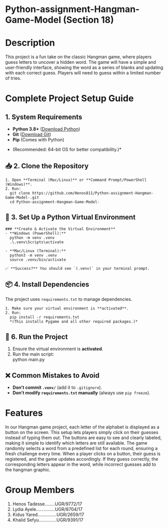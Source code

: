 # Python-assignment-Hangman-Game-Model (Section 18)

# Description
  This project is a fun take on the classic Hangman game, where players guess letters to uncover a hidden word. The game will have a simple and user-friendly            interface, showing the word as a series of blanks and updating with each correct guess. Players will need to guess within a limited number of tries.

# Complete Project Setup Guide 
  ## 1. System Requirements  
  - **Python 3.8+** ([Download Python](https://www.python.org/downloads/))  
  - **Git** ([Download Git](https://git-scm.com/))  
  - **Pip** (Comes with Python)  

  * (Recommended: 64-bit OS for better compatibility.)*  

  ## **📥 2. Clone the Repository**  
    1. Open **Terminal (Mac/Linux)** or **Command Prompt/PowerShell (Windows)**.  
    2. Run:  
      git clone https://github.com/Henos811/Python-assignment-Hangman-Game-Model-.git
      cd Python-assignment-Hangman-Game-Model-
      

  ## **🐍 3. Set Up a Python Virtual Environment**  

    ### **Create & Activate the Virtual Environment**  
    - **Windows (PowerShell):**  
      python -m venv .venv
      .\.venv\Scripts\activate

    - **Mac/Linux (Terminal):**  
      python3 -m venv .venv
      source .venv/bin/activate
      
    ✅ **Success?** You should see `(.venv)` in your terminal prompt.  


  ## **📦 4. Install Dependencies**  
  The project uses `requirements.txt` to manage dependencies.  

    1. Make sure your virtual environment is **activated**.  
    2. Run:  
      pip install -r requirements.txt
      *(This installs Pygame and all other required packages.)*  


  ## **🚀 6. Run the Project**  
  1. Ensure the virtual environment is **activated**.  
  2. Run the main script:  
      python main.py 


  ## **❌ Common Mistakes to Avoid**  
  - **Don’t commit `.venv/`** (add it to `.gitignore`).  
  - **Don’t modify `requirements.txt` manually** (always use `pip freeze`).  
  

# Features
  In our Hangman game project, each letter of the alphabet is displayed as a button on the screen. This setup lets players simply click on their guesses instead of      typing them out. The buttons are easy to see and clearly labeled, making it simple to identify which letters are still available. The game randomly selects a word     from a predefined list for each round, ensuring a fresh challenge every time. When a player clicks on a button, their guess is registered, and the game updates        accordingly. If they guess correctly, the corresponding letters appear in the word, while incorrect guesses add to the hangman graphic. 

# Group Members
  1. Henos Tadesse........UGR/9772/17
  2. Lydia Ayele...............UGR/8704/17
  3. Kidus Yared...............UGR/2659/17
  4. Khalid Sefyu..............UGR/9391/17






